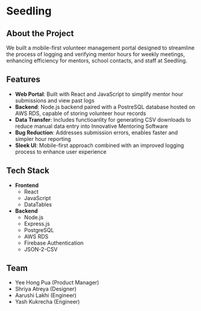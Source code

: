 # **Seedling**

## About the Project
We built a mobile-first volunteer management portal designed to streamline the process of logging and verifying mentor hours for weekly meetings, enhancing efficiency for mentors, school contacts, and staff at Seedling.

## Features
- **Web Portal**: Built with React and JavaScript to simplify mentor hour submissions and view past logs
- **Backend**: Node.js backend paired with a PostreSQL database hosted on AWS RDS, capable of storing volunteer hour records
- **Data Transfer**: Includes functioanlity for generating CSV downloads to reduce manual data entry into Innovative Mentoring Software
- **Bug Reduction**: Addresses submission errors, enables faster and simpler hour reporting
- **Sleek UI**: Mobile-first approach combined with an improved logging process to enhance user experience

## Tech Stack
- **Frontend**
    - React
    - JavaScript
    - DataTables
- **Backend**
    - Node.js
    - Express.js
    - PostgreSQL
    - AWS RDS
    - Firebase Authentication
    - JSON-2-CSV

## Team
- Yee Hong Pua (Product Manager)
- Shriya Atreya (Designer)
- Aarushi Lakhi (Engineer)
- Yash Kukrecha (Engineer)